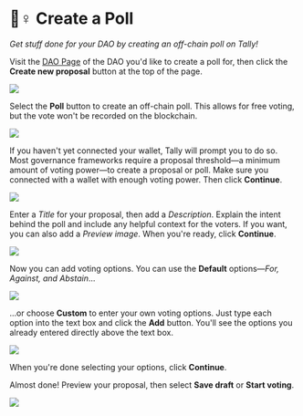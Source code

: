 # 🙋♀ Create a Poll

_Get stuff done for your DAO by creating an off-chain poll on Tally!_

Visit the [DAO Page](https://help.tally.xyz/article/22-dao-page) of the DAO you'd like to create a poll for, then click the **Create new proposal** button at the top of the page.

![](https://p434.p1.n0.cdn.getcloudapp.com/items/QwunPyl6/e697afc8-e8ab-4dec-9f45-bbc144cecd99.jpg?v=b579d8623233d7b814860afbda6c3b66)

Select the **Poll** button to create an off-chain poll. This allows for free voting, but the vote won't be recorded on the blockchain.

![](https://p434.p1.n0.cdn.getcloudapp.com/items/4gue6xxv/46fa1200-3343-4f4e-b61f-13a0dc0d0f4e.jpg?v=c8d569898cb42364220a883f667ec34a)

If you haven't yet connected your wallet, Tally will prompt you to do so. Most governance frameworks require a proposal threshold—a minimum amount of voting power—to create a proposal or poll. Make sure you connected with a wallet with enough voting power. Then click **Continue**.

![](https://p434.p1.n0.cdn.getcloudapp.com/items/X6uRgGj2/bc81b614-618f-4326-a7b9-23c5cf49ec82.jpg?v=7aaf60e7686ab39166e3773b184fa759)

Enter a _Title_ for your proposal, then add a _Description_. Explain the intent behind the poll and include any helpful context for the voters. If you want, you can also add a _Preview image_. When you're ready, click **Continue**.

![](https://p434.p1.n0.cdn.getcloudapp.com/items/JruodQY2/5c6be690-b392-4fd3-a839-a30c2f8fcc62.jpg?v=ec1b49dc2ba42b813e887326755b9ca3)

Now you can add voting options. You can use the **Default** options—_For, Against, and Abstain_...

![](https://p434.p1.n0.cdn.getcloudapp.com/items/yAuQwLlQ/7440d617-948d-42d6-a8cb-428f1aa55ec0.jpg?v=3a1d1e894c63b0f366a84de6ec925d1e)

...or choose **Custom** to enter your own voting options. Just type each option into the text box and click the **Add** button. You'll see the options you already entered directly above the text box.

![](https://p434.p1.n0.cdn.getcloudapp.com/items/4gue6x16/6b64fad6-338c-47b6-8eba-0f77b5ff8805.jpg?v=2c0d17af727399f6c7131f121d347157)

When you're done selecting your options, click **Continue**.

Almost done! Preview your proposal, then select **Save draft** or **Start voting**.

![](https://p434.p1.n0.cdn.getcloudapp.com/items/mXu20mPY/7bf4c231-2f69-493e-a1b2-7015bfcbce2d.jpg?v=2e266f39fefb7efe4c38e1f3143190ac)
